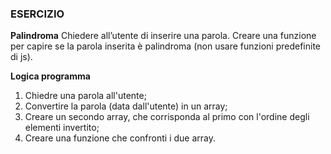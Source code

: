 ### ESERCIZIO
**Palindroma**
Chiedere all’utente di inserire una parola.
Creare una funzione per capire se la parola inserita è palindroma (non usare funzioni predefinite di js).

**Logica programma**
1. Chiedre una parola all'utente;
2. Convertire la parola (data dall'utente) in un array;
3. Creare un secondo array, che corrisponda al primo con l'ordine degli elementi invertito;
4. Creare una funzione che confronti i due array.